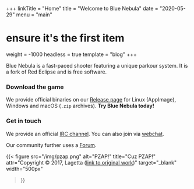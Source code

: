 +++
linkTitle = "Home"
title = "Welcome to Blue Nebula"
date = "2020-05-29"
menu = "main"
# ensure it's the first item
weight = -1000
headless = true
template = "blog"
+++

Blue Nebula is a fast-paced shooter featuring a unique parkour system. It is a fork of Red Eclipse and is free software.


### Download the game

We provide official binaries on our [Release page](https://go.blue-nebula.org/releases) for Linux (AppImage),
Windows and macOS (`.zip` archives). **Try Blue Nebula today!**


### Get in touch

We provide an official [IRC channel](https://go.blue-nebula.org/irc). You can also join via [webchat](https://go.blue-nebula.org/irc-webchat).

Our community further uses a [Forum](http://go.blue-nebula.org/forums).


{{< figure
    src="/img/pzap.png"
    alt="PZAP!"
    title="Cuz PZAP!"
    attr="Copyright © 2017, Lagetta ([link to original work](https://www.deviantart.com/lagetta/art/Pzap-689445742))"
    target="_blank"
    width="500px"
>}}
